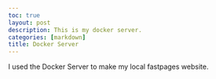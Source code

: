 ```yaml
---
toc: true
layout: post
description: This is my docker server.
categories: [markdown]
title: Docker Server
---
```


I used the Docker Server to make my local fastpages website.